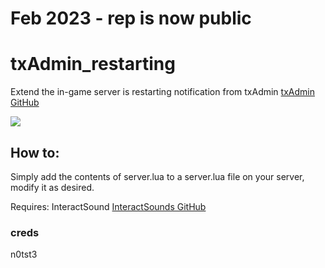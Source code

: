 # Feb 2023 - rep is now public

# txAdmin_restarting
Extend the in-game server is restarting notification from txAdmin [txAdmin GitHub](https://github.com/tabarra/txAdmin "txAdmin Git")

<img src="https://i.imgur.com/B8zAnQR.png">

## How to:

Simply add the contents of server.lua to a server.lua file on your server, modify it as desired.

Requires: InteractSound 
[InteractSounds GitHub](https://github.com/plunkettscott/interact-sound "InteractSound Git") 

### creds 

n0tst3
